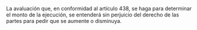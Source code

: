 La avaluación que, en conformidad al artículo 438, se haga para determinar el monto de la ejecución, se entenderá sin perjuicio del derecho de las partes para pedir que se aumente o disminuya.